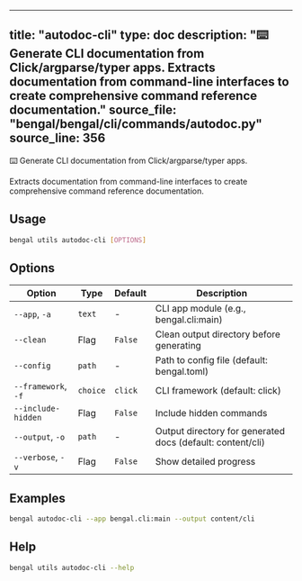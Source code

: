 
---
title: "autodoc-cli"
type: doc
description: "⌨️  Generate CLI documentation from Click/argparse/typer apps.  Extracts documentation from command-line interfaces to create comprehensive command reference documentation."
source_file: "bengal/bengal/cli/commands/autodoc.py"
source_line: 356
---

⌨️  Generate CLI documentation from Click/argparse/typer apps.

Extracts documentation from command-line interfaces to create
comprehensive command reference documentation.


## Usage

```bash
bengal utils autodoc-cli [OPTIONS]
```


## Options

| Option | Type | Default | Description |
|--------|------|---------|-------------|
| `--app`, `-a` |`text` |- |CLI app module (e.g., bengal.cli:main) |
| `--clean` |Flag |`False` |Clean output directory before generating |
| `--config` |`path` |- |Path to config file (default: bengal.toml) |
| `--framework`, `-f` |`choice` |`click` |CLI framework (default: click) |
| `--include-hidden` |Flag |`False` |Include hidden commands |
| `--output`, `-o` |`path` |- |Output directory for generated docs (default: content/cli) |
| `--verbose`, `-v` |Flag |`False` |Show detailed progress |


## Examples

```bash
bengal autodoc-cli --app bengal.cli:main --output content/cli
```



## Help

```bash
bengal utils autodoc-cli --help
```
